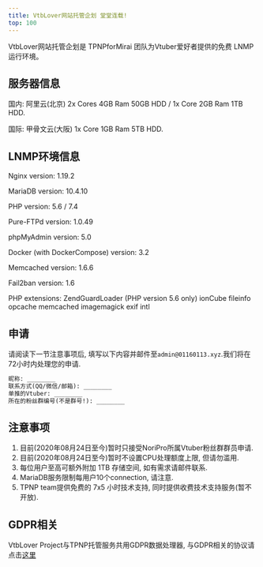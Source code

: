 ```yaml
---
title: VtbLover网站托管企划 堂堂连载!
top: 100
---
```

VtbLover网站托管企划是 TPNPforMirai 团队为Vtuber爱好者提供的免费 LNMP 运行环境。

## 服务器信息

国内: 阿里云(北京) 2x Cores 4GB Ram 50GB HDD / 1x Core 2GB Ram 1TB HDD.

国际: 甲骨文云(大阪)  1x Core 1GB Ram 5TB HDD.

## LNMP环境信息

Nginx version: 1.19.2

MariaDB version: 10.4.10

PHP version: 5.6 / 7.4

Pure-FTPd version: 1.0.49

phpMyAdmin version: 5.0

Docker (with DockerCompose) version: 3.2

Memcached version: 1.6.6

Fail2ban version: 1.6

PHP extensions: ZendGuardLoader (PHP version 5.6 only) ionCube fileinfo opcache memcached imagemagick exif intl

## 申请

请阅读下一节注意事项后, 填写以下内容并邮件至`admin@01160113.xyz`.我们将在72小时内处理您的申请.

```Markdown
昵称: ________
联系方式(QQ/微信/邮箱): ________
单推的Vtuber: ________
所在的粉丝群编号(不是群号!): ________
```

## 注意事项

1. 目前(2020年08月24日至今)暂时只接受NoriPro所属Vtuber粉丝群群员申请.
2. 目前(2020年08月24日至今)暂时不设置CPU处理额度上限, 但请勿滥用.
3. 每位用户至高可额外附加 1TB 存储空间, 如有需求请邮件联系.
4. MariaDB服务限制每用户10个connection, 请注意.
5. TPNP team提供免费的 7x5 小时技术支持, 同时提供收费技术支持服务(暂不开放).

## GDPR相关
VtbLover Project与TPNP托管服务共用GDPR数据处理器, 与GDPR相关的协议请点击[这里](https://tpnp.01160113.xyz/GDPR)
